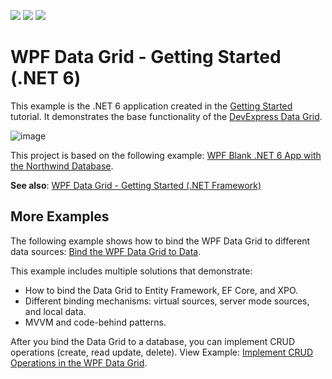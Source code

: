 <!-- default badges list -->
![](https://img.shields.io/endpoint?url=https://codecentral.devexpress.com/api/v1/VersionRange/272701849/22.2.2%2B)
[![](https://img.shields.io/badge/Open_in_DevExpress_Support_Center-FF7200?style=flat-square&logo=DevExpress&logoColor=white)](https://supportcenter.devexpress.com/ticket/details/T900052)
[![](https://img.shields.io/badge/📖_How_to_use_DevExpress_Examples-e9f6fc?style=flat-square)](https://docs.devexpress.com/GeneralInformation/403183)
<!-- default badges end -->
# WPF Data Grid - Getting Started (.NET 6)

This example is the .NET 6 application created in the [Getting Started](https://docs.devexpress.com/WPF/5863/controls-and-libraries/data-grid/getting-started) tutorial. It demonstrates the base functionality of the [DevExpress Data Grid](https://docs.devexpress.com/WPF/6084/controls-and-libraries/data-grid).

![image](https://user-images.githubusercontent.com/65009440/206664608-5cce8396-0b68-4d77-af15-b60e3da39ffb.png)

This project is based on the following example: [WPF Blank .NET 6 App with the Northwind Database](https://github.com/DevExpress-Examples/wpf-blank-dot-net-app-with-the-northwind-database).

**See also**: [WPF Data Grid - Getting Started (.NET Framework)](https://github.com/DevExpress-Examples/wpf-data-grid-getting-started-net-framework)

## More Examples

The following example shows how to bind the WPF Data Grid to different data sources: [Bind the WPF Data Grid to Data](https://github.com/DevExpress-Examples/how-to-bind-wpf-grid-to-data).

This example includes multiple solutions that demonstrate:

* How to bind the Data Grid to Entity Framework, EF Core, and XPO.
* Different binding mechanisms: virtual sources, server mode sources, and local data.
* MVVM and code-behind patterns.

After you bind the Data Grid to a database, you can implement CRUD operations (create, read update, delete). View Example: [Implement CRUD Operations in the WPF Data Grid](https://github.com/DevExpress-Examples/how-to-implement-crud-operations).
